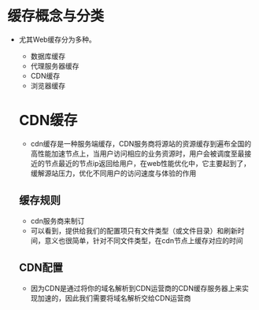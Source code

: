 # 缓存概念与分类
* 尤其Web缓存分为多种。
    - 数据库缓存
    - 代理服务器缓存
    - CDN缓存
    - 浏览器缓存


    # CDN缓存
    * cdn缓存是一种服务端缓存，CDN服务商将源站的资源缓存到遍布全国的高性能加速节点上，当用户访问相应的业务资源时，用户会被调度至最接近的节点最近的节点ip返回给用户，在web性能优化中，它主要起到了，缓解源站压力，优化不同用户的访问速度与体验的作用 

    ## 缓存规则
    * cdn服务商来制订
    * 可以看到，提供给我们的配置项只有文件类型（或文件目录）和刷新时间，意义也很简单，针对不同文件类型，在cdn节点上缓存对应的时间

    ## CDN配置
    * 因为CDN是通过将你的域名解析到CDN运营商的CDN缓存服务器上来实现加速的，因此我们需要将域名解析交给CDN运营商